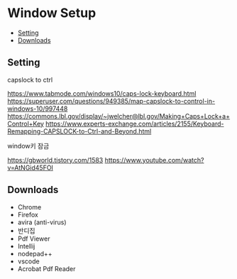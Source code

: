 # Window Setup

- [Setting](#setting)
- [Downloads](#downloads)

## Setting

capslock to ctrl

https://www.tabmode.com/windows10/caps-lock-keyboard.html
https://superuser.com/questions/949385/map-capslock-to-control-in-windows-10/997448
https://commons.lbl.gov/display/~jwelcher@lbl.gov/Making+Caps+Lock+a+Control+Key
https://www.experts-exchange.com/articles/2155/Keyboard-Remapping-CAPSLOCK-to-Ctrl-and-Beyond.html

window키 잠금

https://gbworld.tistory.com/1583
https://www.youtube.com/watch?v=AtNGid45FOI

## Downloads

- Chrome
- Firefox
- avira (anti-virus)
- 반디집
- Pdf Viewer
- Intellij
- nodepad++
- vscode
- Acrobat Pdf Reader
